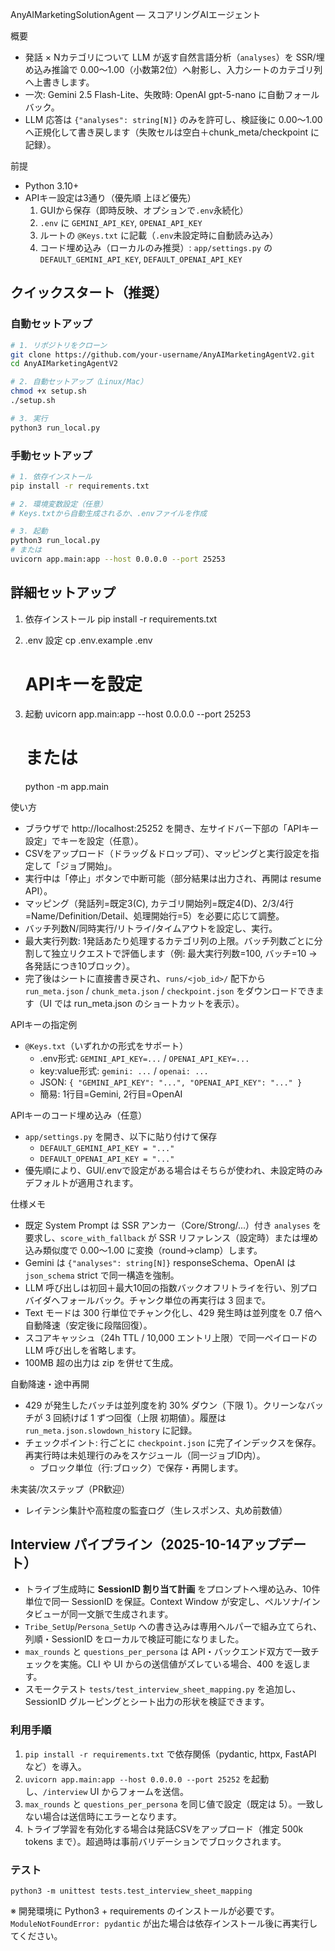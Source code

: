 AnyAIMarketingSolutionAgent — スコアリングAIエージェント

概要
- 発話 × Nカテゴリについて LLM が返す自然言語分析（`analyses`）を SSR/埋め込み推論で 0.00〜1.00（小数第2位）へ射影し、入力シートのカテゴリ列へ上書きします。
- 一次: Gemini 2.5 Flash-Lite、失敗時: OpenAI gpt-5-nano に自動フォールバック。
- LLM 応答は `{"analyses": string[N]}` のみを許可し、検証後に 0.00〜1.00 へ正規化して書き戻します（失敗セルは空白＋chunk_meta/checkpoint に記録）。

前提
- Python 3.10+
- APIキー設定は3通り（優先順 上ほど優先）
  1) GUIから保存（即時反映、オプションで`.env`永続化）
  2) `.env` に `GEMINI_API_KEY`, `OPENAI_API_KEY`
  3) ルートの `@Keys.txt` に記載（`.env`未設定時に自動読み込み）
  4) コード埋め込み（ローカルのみ推奨）: `app/settings.py` の `DEFAULT_GEMINI_API_KEY`, `DEFAULT_OPENAI_API_KEY`

## クイックスタート（推奨）

### 自動セットアップ
```bash
# 1. リポジトリをクローン
git clone https://github.com/your-username/AnyAIMarketingAgentV2.git
cd AnyAIMarketingAgentV2

# 2. 自動セットアップ（Linux/Mac）
chmod +x setup.sh
./setup.sh

# 3. 実行
python3 run_local.py
```

### 手動セットアップ
```bash
# 1. 依存インストール
pip install -r requirements.txt

# 2. 環境変数設定（任意）
# Keys.txtから自動生成されるか、.envファイルを作成

# 3. 起動
python3 run_local.py
# または
uvicorn app.main:app --host 0.0.0.0 --port 25253
```

## 詳細セットアップ

1) 依存インストール
   pip install -r requirements.txt

2) .env 設定
   cp .env.example .env
   # APIキーを設定

3) 起動
   uvicorn app.main:app --host 0.0.0.0 --port 25253
   # または
   python -m app.main

使い方
- ブラウザで http://localhost:25252 を開き、左サイドバー下部の「APIキー設定」でキーを設定（任意）。
- CSVをアップロード（ドラッグ＆ドロップ可）、マッピングと実行設定を指定して「ジョブ開始」。
- 実行中は「停止」ボタンで中断可能（部分結果は出力され、再開は resume API）。
- マッピング（発話列=既定3(C), カテゴリ開始列=既定4(D)、2/3/4行=Name/Definition/Detail、処理開始行=5）を必要に応じて調整。
- バッチ列数N/同時実行/リトライ/タイムアウトを設定し、実行。
- 最大実行列数: 1発話あたり処理するカテゴリ列の上限。バッチ列数ごとに分割して独立リクエストで評価します（例: 最大実行列数=100, バッチ=10 → 各発話につき10ブロック）。
- 完了後はシートに直接書き戻され、`runs/<job_id>/` 配下から `run_meta.json` / `chunk_meta.json` / `checkpoint.json` をダウンロードできます（UI では run_meta.json のショートカットを表示）。

APIキーの指定例
- `@Keys.txt`（いずれかの形式をサポート）
  - .env形式: `GEMINI_API_KEY=...` / `OPENAI_API_KEY=...`
  - key:value形式: `gemini: ...` / `openai: ...`
  - JSON: `{ "GEMINI_API_KEY": "...", "OPENAI_API_KEY": "..." }`
  - 簡易: 1行目=Gemini, 2行目=OpenAI

APIキーのコード埋め込み（任意）
- `app/settings.py` を開き、以下に貼り付けて保存
  - `DEFAULT_GEMINI_API_KEY = "..."`
  - `DEFAULT_OPENAI_API_KEY = "..."`
- 優先順により、GUI/.envで設定がある場合はそちらが使われ、未設定時のみデフォルトが適用されます。

仕様メモ
- 既定 System Prompt は SSR アンカー（Core/Strong/...）付き `analyses` を要求し、`score_with_fallback` が SSR リファレンス（設定時）または埋め込み類似度で 0.00〜1.00 に変換（round→clamp）します。
- Gemini は `{"analyses": string[N]}` responseSchema、OpenAI は `json_schema` strict で同一構造を強制。
- LLM 呼び出しは初回＋最大10回の指数バックオフリトライを行い、別プロバイダへフォールバック。チャンク単位の再実行は 3 回まで。
- Text モードは 300 行単位でチャンク化し、429 発生時は並列度を 0.7 倍へ自動降速（安定後に段階回復）。
- スコアキャッシュ（24h TTL / 10,000 エントリ上限）で同一ペイロードの LLM 呼び出しを省略します。
- 100MB 超の出力は zip を併せて生成。

自動降速・途中再開
- 429 が発生したバッチは並列度を約 30% ダウン（下限 1）。クリーンなバッチが 3 回続けば 1 ずつ回復（上限 初期値）。履歴は `run_meta.json.slowdown_history` に記録。
- チェックポイント: 行ごとに `checkpoint.json` に完了インデックスを保存。再実行時は未処理行のみをスケジュール（同一ジョブID内）。
  - ブロック単位（行:ブロック）で保存・再開します。

未実装/次ステップ（PR歓迎）
- レイテンシ集計や高粒度の監査ログ（生レスポンス、丸め前数値）

## Interview パイプライン（2025-10-14アップデート）

- トライブ生成時に **SessionID 割り当て計画** をプロンプトへ埋め込み、10件単位で同一 SessionID を保証。Context Window が安定し、ペルソナ/インタビューが同一文脈で生成されます。
- `Tribe_SetUp`/`Persona_SetUp` への書き込みは専用ヘルパーで組み立てられ、列順・SessionID をローカルで検証可能になりました。
- `max_rounds` と `questions_per_persona` は API・バックエンド双方で一致チェックを実施。CLI や UI からの送信値がズレている場合、400 を返します。
- スモークテスト `tests/test_interview_sheet_mapping.py` を追加し、SessionID グルーピングとシート出力の形状を検証できます。

### 利用手順

1. `pip install -r requirements.txt` で依存関係（pydantic, httpx, FastAPI など）を導入。
2. `uvicorn app.main:app --host 0.0.0.0 --port 25252` を起動し、`/interview` UI からフォームを送信。
3. `max_rounds` と `questions_per_persona` を同じ値で設定（既定は 5）。一致しない場合は送信時にエラーとなります。
4. トライブ学習を有効化する場合は発話CSVをアップロード（推定 500k tokens まで）。超過時は事前バリデーションでブロックされます。

### テスト

```
python3 -m unittest tests.test_interview_sheet_mapping
```

※ 開発環境に Python3 + requirements のインストールが必要です。`ModuleNotFoundError: pydantic` が出た場合は依存インストール後に再実行してください。
